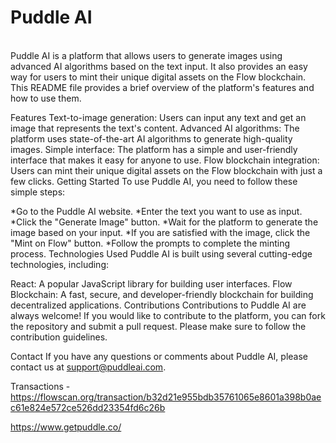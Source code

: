 <h1>Puddle AI </h1>
<br>
Puddle AI is a platform that allows users to generate images using advanced AI algorithms based on the text input. It also provides an easy way for users to mint their unique digital assets on the Flow blockchain. This README file provides a brief overview of the platform's features and how to use them.

Features
Text-to-image generation: Users can input any text and get an image that represents the text's content.
Advanced AI algorithms: The platform uses state-of-the-art AI algorithms to generate high-quality images.
Simple interface: The platform has a simple and user-friendly interface that makes it easy for anyone to use.
Flow blockchain integration: Users can mint their unique digital assets on the Flow blockchain with just a few clicks.
Getting Started
To use Puddle AI, you need to follow these simple steps:

*Go to the Puddle AI website.
*Enter the text you want to use as input.
*Click the "Generate Image" button.
*Wait for the platform to generate the image based on your input.
*If you are satisfied with the image, click the "Mint on Flow" button.
*Follow the prompts to complete the minting process.
Technologies Used
Puddle AI is built using several cutting-edge technologies, including:

React: A popular JavaScript library for building user interfaces.
Flow Blockchain: A fast, secure, and developer-friendly blockchain for building decentralized applications.
Contributions
Contributions to Puddle AI are always welcome! If you would like to contribute to the platform, you can fork the repository and submit a pull request. Please make sure to follow the contribution guidelines.


Contact
If you have any questions or comments about Puddle AI, please contact us at support@puddleai.com.

Transactions - https://flowscan.org/transaction/b32d21e955bdb35761065e8601a398b0aec61e824e572ce526dd23354fd6c26b

https://www.getpuddle.co/
